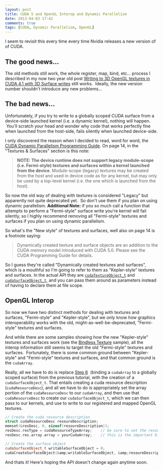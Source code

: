 ```yaml
---
layout: post
title: CUDA 5 and OpenGL Interop and Dynamic Parallelism
date: 2013-04-03 17:42
comments: true
tags: [CUDA, Dynamic Parallelism, OpenGL]
---
```


I seem to revisit this every time every time Nvidia releases a new version of of CUDA.

## The good news...
The old methods still work, the whole register, map, bind, etc... process I described in my now two year old post <a title="Writing to 3D OpenGL textures in CUDA 4.1 with 3D surface writes" href="http://rauwendaal.net/2011/12/02/writing-to-3d-opengl-textures-in-cuda-4-1-with-3d-surface-writes/">Writing to 3D OpenGL textures in CUDA 4.1 with 3D Surface writes</a> still works.  Ideally, the new version number shouldn't introduce any new problems...

## The bad news...
Unfortunately, if you try to write to a globally scoped CUDA surface from a device-side launched kernel (i.e. a dynamic kernel), nothing will happen.  You'll scratch your head and wonder why code that works perfectly fine when launched from the host-side, fails silently when launched device-side.

I only discovered the reason when I decided to read, word for word, the <a href="http://docs.nvidia.com/cuda/pdf/CUDA_Dynamic_Parallelism_Programming_Guide.pdf">CUDA Dynamic Parallelism Programming Guide</a>. On page 14, in the "Textures & Surfaces" section is this note:

> **NOTE: The device runtime does not support legacy module-scope (i.e. Fermi-style) textures and surfaces within a kernel launched from the device**. Module-scope (legacy) textures may be created from the host and used in device code as for any kernel, but may only be used by a top-level kernel (i.e. the one which is launched from the host).

So now the old way of dealing with textures is considered "Legacy" but apparently not quite deprecated yet.  So don't use them if you plan on using dynamic parallelism.
**Additional Note:** if you so much call a function that attempts to perform a "Fermi-style" surface write you're kernel will fail silently, so I highly recommend removing all "Fermi-style" textures and surfaces if you plan on using dynamic parallelism.

So what's the "New style" of textures and surfaces, well also on page 14 is a footnote saying:

>Dynamically created texture and surface objects are an addition to the CUDA memory model introduced with CUDA 5.0. Please see the CUDA Programming Guide for details.

So I guess they're called "Dynamically created textures and surfaces", which is a mouthful so I'm going to refer to them as "Kepler-style" textures and surfaces. In the actual API they are <code><a href="http://docs.nvidia.com/cuda/cuda-runtime-api/index.html#group__CUDART__TYPES_1g83eb271ebc4cb2817e66d7c752f0c29b">cudaTextureObject_t</a></code> and <code><a href="http://docs.nvidia.com/cuda/cuda-runtime-api/index.html#group__CUDART__TYPES_1gbe57cf2ccbe7f9d696f18808dd634c0a">cudaSurfaceObject_t</a></code>, and you can pass them around as parameters instead of having to declare them at file scope.

## OpenGL Interop
So now we have two distinct methods for dealing with textures and surfaces, "Fermi-style" and "Kepler-style", but we only know how graphics interoperability works with the old, might-as-well-be-deprecated, "Fermi-style" textures and surfaces.

And while there are some samples showing how the new "Kepler-style" textures and surfaces work (see the <a href="http://docs.nvidia.com/cuda/cuda-samples/index.html#bindless-texture">Bindless Texture</a> sample), all the interop information still seems to target the old "Fermi-style" textures and surfaces.  Fortunately, there is some common ground between "Kepler-style" and "Fermi-style" textures and surfaces, and that common ground is the <code>cudaArray</code>.

Really, all we have to do is replace <a href="http://rauwendaal.net/2011/12/02/writing-to-3d-opengl-textures-in-cuda-4-1-with-3d-surface-writes/#step6">Step 6</a>  (binding a <code>cudaArray</code> to a globally scoped surface) from the previous tutorial, with the creation of a <code>cudaSurfaceObject_t</code>. That entails creating a cuda resource description (<code>cudaResourceDesc</code>), and all we have to do is appropriately set the array portion of the <code>cudaResourceDesc</code> to our <code>cudaArray</code>, and then use that <code>cudaResourceDesc</code> to create our <code>cudaSurfaceObject_t</code>, which we can then pass to our kernels, and use to write to our registered and mapped OpenGL textures.

~~~cpp
// Create the cuda resource description
struct cudaResourceDesc resoureDescription;
memset(&resDesc, 0, sizeof(resoureDescription));
resDesc.resType = cudaResourceTypeArray;	// be sure to set the resource type to cudaResourceTypeArray
resDesc.res.array.array = yourCudaArray;	// this is the important bit

// Create the surface object
cudaSurfaceObject_t writableSurfaceObject = 0;
cudaCreateSurfaceObject(&amp;writableSurfaceObject, &amp;resoureDescription);
~~~

And thats it! Here's hoping the API doesn't change again anytime soon.
